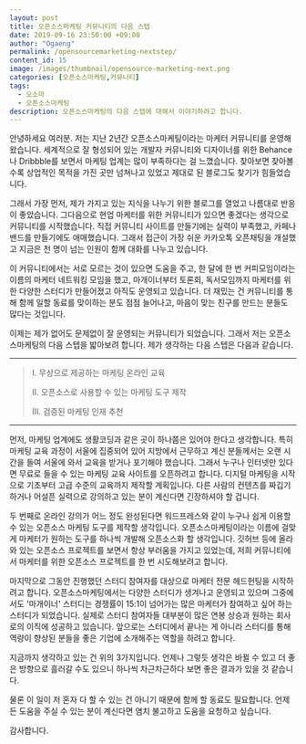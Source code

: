 ```yaml
---
layout: post
title: 오픈소스마케팅 커뮤니티의 다음 스텝
date: 2019-09-16 23:50:00 +09:00
author: "Ogaeng"
permalink: /opensourcemarketing-nextstep/
content_id: 15
image: /images/thumbnail/opensource-marketing-next.png
categories: [오픈소스마케팅,커뮤니티]
tags:
  - 오소마
  - 오픈소스마케팅
description: 오픈소스마케팅의 다음 스텝에 대해서 이야기하려고 합니다.
---
```


안녕하세요 여러분. 저는 지난 2년간 오픈소스마케팅이라는 마케터 커뮤니티를 운영해왔습니다. 세계적으로 잘 형성되어 있는 개발자 커뮤니티와 디자이너를 위한 Behance나 Dribbble를 보면서 마케팅 업계는 많이 부족하다는 걸 느꼈습니다. 찾아보면 찾아볼수록 상업적인 목적을 가진 곳만 넘쳐나고 있었고 제대로 된 블로그도 찾기가 힘들었습니다.

그래서 가장 먼저, 제가 가지고 있는 지식을 나누기 위한 블로그를 열었고 나름대로 반응이 좋았습니다. 그다음으로 현업 마케터를 위한 커뮤니티가 있으면 좋겠다는 생각으로 커뮤니티를 시작했습니다. 직접 커뮤니티 사이트를 만들기에는 실력이 부족했고, 카페나 밴드를 만들기에도 애매했습니다. 그래서 접근이 가장 쉬운 카카오톡 오픈채팅을 개설했고 지금은 천 명이 넘는 인원이 함께 대화를 나누고 있습니다.

이 커뮤니티에서는 서로 모르는 것이 있으면 도움을 주고, 한 달에 한 번 커피모임이라는 이름의 마케터 네트워킹 모임을 했고, 마개이너부터 토론회, 독서모임까지 마케터를 위한 다양한 스터디가 만들어졌고 아직도 운영되고 있습니다. 더 재밌는 건 커뮤니티를 통해 함께 일할 동료를 맞이하는 분도 점점 늘어나고, 마음이 맞는 친구를 만드는 분들도 많다는 것입니다.

이제는 제가 없어도 문제없이 잘 운영되는 커뮤니티가 되었습니다. 그래서 저는 오픈소스마케팅의 다음 스텝을 밟아보려 합니다. 제가 생각하는 다음 스텝은 다음과 같습니다.

- - -

> I. 무상으로 제공하는 마케팅 온라인 교육
>
> II. 오픈소스로 사용할 수 있는 마케팅 도구 제작
>
> III. 검증된 마케팅 인재 추천

- - -

먼저, 마케팅 업계에도 생활코딩과 같은 곳이 하나쯤은 있어야 한다고 생각합니다. 특히 마케팅 교육 과정이 서울에 집중되어 있어 지방에서 근무하고 계신 분들께서는 오랜 시간을 들여 서울에 와서 교육을 받거나 포기해야 했습니다. 그래서 누구나 인터넷만 있다면 무료로 들을 수 있는 마케팅 교육 사이트를 오픈하려고 합니다. 디지털 마케팅을 시작으로 기초부터 고급 수준의 교육까지 제작할 계획입니다. 다른 사람의 컨텐츠를 짜깁기하거나 어설픈 실력으로 강의하고 있는 분이 계신다면 긴장하셔야 할 겁니다.

두 번째로 온라인 강의가 어느 정도 완성된다면 워드프레스와 같이 누구나 쉽게 이용할 수 있는 오픈소스 마케팅 도구를 제작할 생각입니다. 오픈소스마케팅이라는 이름에 걸맞게 마케터가 원하는 도구를 하나씩 개발해 오픈소스화 할 생각입니다. 깃허브 등에 올라와 있는 오픈소스 프로젝트를 보면서 항상 부러움을 가지고 있었는데, 저희 커뮤니티에서 마케터를 위한 오픈소스 프로젝트를 한 번 시도해보려고 합니다.

마지막으로 그동안 진행했던 스터디 참여자를 대상으로 마케터 전문 헤드헌팅을 시작하려고 합니다. 오픈소스마케팅에서는 다양한 스터디가 생겨나고 운영되고 있으며 그중에서도 '마개이너' 스터디는 경쟁률이 15:1이 넘어가는 많은 마케터가 참여하고 싶어 하는 스터디가 되었습니다. 실제로 스터디 참여자들 대부분이 많은 연봉 상승과 원하는 회사로의 이직에 성공하고 있습니다. 앞으로는 스터디에서 끝나는 게 아니라 스터디를 통해 역량이 향상된 분들을 좋은 기업에 소개해주는 역할을 하려고 합니다.

지금까지 생각하고 있는 건 위의 3가지입니다. 언제나 그렇듯 생각은 바뀔 수 있고 더 좋은 방향으로 흘러갈 수도 있으니 하나씩 차근차근하다 보면 좋은 결과가 있을 것 같습니다.

물론 이 일이 저 혼자 다 할 수 있는 건 아니기 때문에 함께 할 동료도 필요합니다. 언제든 도움을 주실 수 있는 분이 계신다면 염치 불고하고 도움을 요청하고 싶습니다.

감사합니다.
